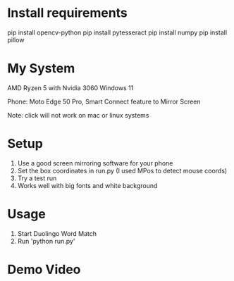 # Install requirements
pip install opencv-python
pip install pytesseract
pip install numpy
pip install pillow

# My System
AMD Ryzen 5 with Nvidia 3060
Windows 11

Phone: Moto Edge 50 Pro, Smart Connect feature to Mirror Screen

Note: click will not work on mac or linux systems

# Setup 
1. Use a good screen mirroring software for your phone
2. Set the box coordinates in run.py (I used MPos to detect mouse coords)
3. Try a test run
4. Works well with big fonts and white background

# Usage
1. Start Duolingo Word Match
2. Run 'python run.py'

# Demo Video


